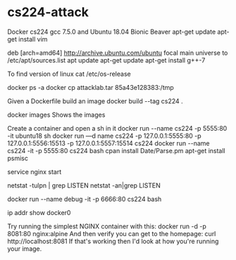 # cs224-attack

Docker cs224
gcc 7.5.0 and Ubuntu 18.04 Bionic Beaver
apt-get update
apt-get install vim

deb [arch=amd64] http://archive.ubuntu.com/ubuntu focal main universe
to /etc/apt/sources.list
apt update
apt-get update
apt-get install g++-7

To find version of linux
cat /etc/os-release

docker ps -a
docker cp attacklab.tar 85a43e128383:/tmp

Given a Dockerfile build an image
docker build --tag cs224 .

docker images
Shows the images

Create a container and open a sh in it
docker run --name cs224 -p 5555:80 -it ubuntu18 sh
docker run —d name cs224  -p 127.0.0.1:5555:80 -p 127.0.0.1:5556:15513 -p 127.0.0.1:5557:15514 cs224 
docker run --name cs224 -it -p 5555:80 cs224 bash
cpan install Date/Parse.pm
apt-get install psmisc

service nginx start 

netstat -tulpn | grep LISTEN
netstat -an|grep LISTEN

docker run --name debug -it -p 6666:80 cs224 bash

ip addr show docker0


Try running the simplest NGINX container with this:
docker run -d -p 8081:80 nginx:alpine
And then verify you can get to the homepage:
curl http://localhost:8081
If that's working then I'd look at how you're running your image.
